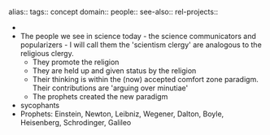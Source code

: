 alias::
tags:: concept
domain::
people::
see-also::
rel-projects::



-
- The people we see in science today - the science communicators and popularizers - I will call them the 'scientism clergy' are analogous to the religious clergy.
	- They promote the religion
	- They are held up and given status by the religion
	- Their thinking is within the (now) accepted comfort zone paradigm. Their contributions are 'arguing over minutiae'
	- The prophets created the new paradigm
- sycophants
- Prophets: Einstein, Newton, Leibniz, Wegener, Dalton, Boyle, Heisenberg, Schrodinger, Galileo
